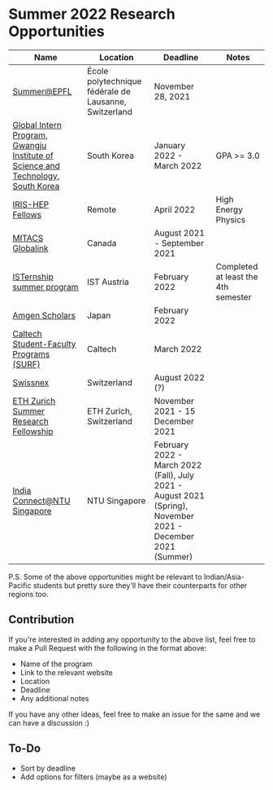 # Summer 2022 Research Opportunities

| Name | Location | Deadline | Notes |
|------|----------|----------|-------|
|[Summer@EPFL](https://summer.epfl.ch/apply.html) | École polytechnique fédérale de Lausanne, Switzerland | November 28, 2021 | |
|[Global Intern Program, Gwangju Institute of Science and Technology, South Korea](https://www.gist.ac.kr/en/html/sub07/0702.html) | South Korea | January 2022 - March 2022 | GPA >= 3.0|
|[IRIS-HEP Fellows](https://iris-hep.org/fellows.html) | Remote | April 2022 | High Energy Physics |
|[MITACS Globalink](https://www.mitacs.ca/en/programs/globalink/globalink-research-internship) | Canada | August 2021 - September 2021 | |
|[ISTernship summer program](https://phd.pages.ist.ac.at/isternship/) | IST Austria | February 2022 | Completed at least the 4th semester | |
|[Amgen Scholars](http://amgenscholars.com/asia-program/) | Japan | February 2022 | |
|[Caltech Student-Faculty Programs (SURF)](https://sfp.caltech.edu/programs/surf/application_information) | Caltech | March 2022 | |
|[Swissnex](https://swissnex.org/india/thinkswiss/) | Switzerland | August 2022 (?) | |
|[ETH Zurich Summer Research Fellowship](https://inf.ethz.ch/studies/summer-research-fellowship/) | ETH Zurich, Switzerland | November 2021 - 15 December 2021 | |
|[India Connect@NTU Singapore](https://www.ntu.edu.sg/education/student-exchanges/india-connect@ntu) | NTU Singapore | February 2022 - March 2022 (Fall), July 2021 - August 2021 (Spring), November 2021 - December 2021 (Summer) | |

P.S. Some of the above opportunities might be relevant to Indian/Asia-Pacific students but pretty sure they'll have their counterparts for other regions too.

## Contribution
If you're interested in adding any opportunity to the above list, feel free to make a Pull Request with the following in the format above:
- Name of the program
- Link to the relevant website
- Location
- Deadline
- Any additional notes

If you have any other ideas, feel free to make an issue for the same and we can have a discussion :)

## To-Do
- Sort by deadline
- Add options for filters (maybe as a website)
